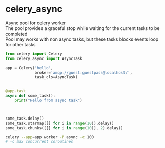 # celery_async

Async pool for celery worker  
The pool provides a graceful stop while waiting for the current tasks to be completed  
Pool may works with non async tasks, but these tasks blocks events loop for other tasks  

```python
from celery import Celery
from celery_async import AsyncTask

app = Celery('hello',
             broker='amqp://guest:guestpass@localhost/',
             task_cls=AsyncTask)


@app.task
async def some_task():
    print("Hello from async task")



some_task.delay()
some_task.starmap([] for i in range(10)).delay()
some_task.chunks([[] for i in range(10)], 2).delay()
```


```bash
celery --app=app worker -P async -c 100 
# -c max concurrent coroutines 
```